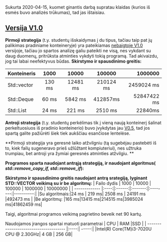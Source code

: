 Sukurta 2020-04-15, kuomet ginantis darbą supratau klaidas (kurios iš esmės buvo analizės trūkumas), tad jas ištaisiau. 
## [Versija V1.0](https://github.com/gabijabalionyt/2-uzduotis/releases/tag/V0.1-baigta) 
**Pirmoji strategija** (t.y. studentų išskaidymas į du tipus, tačiau taip pat jų palikimas pradiniame konteineryje) yra pateikiamas [nebaigtoje V1.0](https://github.com/gabijabalionyt/2-uzduotis/releases/tag/V1.0.0) versijoje, tačiau jo spartos analizę galiu pateikti ne visą, nes vykdant su daug duomenų, pritrūksta atminties vykdyti tokią programą. Tad akivaizdu, jog tai labai neefektyvus būdas. 
**Skirstymo ir spausdinimo greitis:**

|Konteineris| 1000  |10000    | 100000   |1000000      | 
| --------- |:-----:| :------:|:--------:| -----------:|
|Std::vector| 130 ms| 12481 ms| 210124 ms| 2459024 ms  | 
|Std::Deque | 60 ms | 5842 ms | 412857ms | 52847422 ms | 
|Std::List  | 24 ms | 221 ms  | 2510 ms  | 22840ms     | 



**Antroji strategija** (t.y. studentų perkėlimas tik į vieną naują konteinerį šalinat perkeltuosiuos iš pradinio konteinerio) buvo įvykdytas jau [V0.5](https://github.com/gabijabalionyt/2-uzduotis/releases/tag/V05), tad jos spartą galite pažiūrėti šiek tiek aukščiau esančiose lentelėse. 

 **Pirmoji strategija yra geresnė laiko atžvilgniu (tą sugebėjau pastebėti iš to, kiek failų sugeneravo prieš užlūžtant kompiuteriui), nes užtruka trumpiau, bet antroji yra žymiai geresnės atminties atžvilgiu. **

**Programos sparta naudojant antrąją strategiją, ir naudojant algoritmus( *std::remove_copy_if, std::remove_if*):**



**Skirstymo ir spausdinimo greitis naudojant antrą srategiją, lyginant STD::VECTOR veikimą su ir be algoritmų:**
|  Failo dydis  | 1000 |  10000 |  100000 | 1000000  |  10000000 |
| ------------- |:----:|:------:|:-------:|:--------:|----------:|
|Su algoritmais:|24 ms | 219  ms| 2508 ms | 24191 ms |492473  ms |
|Be algoritmų:  |165 ms|13415 ms|214515 ms|3985024 ms|41862459 ms|

Taigi, algoritmai programos veikimą pagrietino beveik net 90 kartų. 

Naudojamos įrangos spartai matuoti parametrai
|                   CPU                 | RAM  |SSD    |
| ------------------------------------- |:----:| -----:|
|Intel(R) Core(TM)i3-7020U CPU @ 2.30GHz| 4 GB | 256 GB| 
